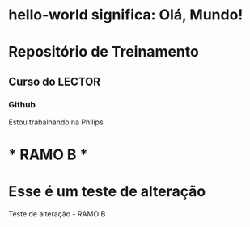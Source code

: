 # hello-world significa: Olá, Mundo!
<p style="text-align: center; "Markdown=1"> 

<h1>Repositório de Treinamento</h1>
<h2>Curso do LECTOR</h2>
<h3> Github</h3>
Estou trabalhando na Philips
<h1>
* RAMO B *
</h1>
<h1>
Esse é um teste de alteração
</h1>
Teste de alteração - RAMO B
</p>

